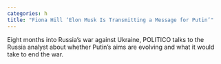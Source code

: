```yaml
---
categories: h
title: "Fiona Hill ‘Elon Musk Is Transmitting a Message for Putin’"
---
```

Eight months into Russia’s war against Ukraine, POLITICO talks to the Russia analyst about whether Putin’s aims are evolving and what it would take to end the war.